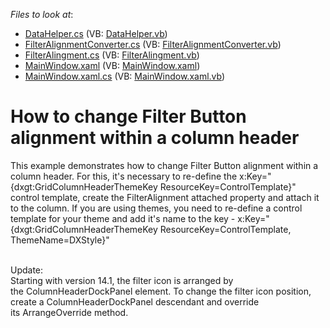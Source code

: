 <!-- default file list -->
*Files to look at*:

* [DataHelper.cs](./CS/DxSample/DataHelper.cs) (VB: [DataHelper.vb](./VB/DxSample/DataHelper.vb))
* [FilterAlignmentConverter.cs](./CS/DxSample/FilterAlignmentConverter.cs) (VB: [FilterAlignmentConverter.vb](./VB/DxSample/FilterAlignmentConverter.vb))
* [FilterAlingment.cs](./CS/DxSample/FilterAlingment.cs) (VB: [FilterAlingment.vb](./VB/DxSample/FilterAlingment.vb))
* [MainWindow.xaml](./CS/DxSample/MainWindow.xaml) (VB: [MainWindow.xaml](./VB/DxSample/MainWindow.xaml))
* [MainWindow.xaml.cs](./CS/DxSample/MainWindow.xaml.cs) (VB: [MainWindow.xaml.vb](./VB/DxSample/MainWindow.xaml.vb))
<!-- default file list end -->
# How to change Filter Button alignment within a column header


<p>This example demonstrates how to change Filter Button alignment within a column header. For this, it's necessary to re-define the x:Key="{dxgt:GridColumnHeaderThemeKey ResourceKey=ControlTemplate}" control template, create the FilterAlignment attached property and attach it to the column. If you are using themes, you need to re-define a control template for your theme and add it's name to the key - x:Key="{dxgt:GridColumnHeaderThemeKey ResourceKey=ControlTemplate, ThemeName=DXStyle}"<br /><br /></p>
<p>Update:<br />Starting with version 14.1, the filter icon is arranged by the ColumnHeaderDockPanel element. To change the filter icon position, create a ColumnHeaderDockPanel descendant and override its ArrangeOverride method.</p>

<br/>


